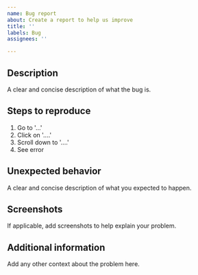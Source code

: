 ```yaml
---
name: Bug report
about: Create a report to help us improve
title: ''
labels: Bug
assignees: ''

---
```


## Description
A clear and concise description of what the bug is.

## Steps to reproduce

1. Go to '...'
2. Click on '....'
3. Scroll down to '....'
4. See error

## Unexpected behavior
A clear and concise description of what you expected to happen.

## Screenshots
If applicable, add screenshots to help explain your problem.

## Additional information
Add any other context about the problem here.
